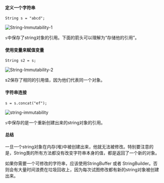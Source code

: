 #### 定义一个字符串

    String s = "abcd";
    

![String-Immutability-1][1]

`s`中保存了string对象的引用。下面的箭头可以理解为“存储他的引用”。

#### 使用变量来赋值变量

    String s2 = s;
    

![String-Immutability-2][2]

s2保存了相同的引用值，因为他们代表同一个对象。

#### 字符串连接

    s = s.concat("ef");
    

![string-immutability][3]

`s`中保存的是一个重新创建出来的string对象的引用。

#### 总结

一旦一个string对象在内存(堆)中被创建出来，他就无法被修改。特别要注意的是，String类的所有方法都没有改变字符串本身的值，都是返回了一个新的对象。

如果你需要一个可修改的字符串，应该使用StringBuffer 或者 StringBuilder。否则会有大量时间浪费在垃圾回收上，因为每次试图修改都有新的string对象被创建出来。

 [1]: http://www.programcreek.com/wp-content/uploads/2009/02/String-Immutability-1.jpeg
 [2]: http://www.programcreek.com/wp-content/uploads/2009/02/String-Immutability-2.jpeg
 [3]: http://www.programcreek.com/wp-content/uploads/2009/02/string-immutability-650x279.jpeg